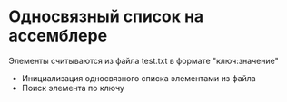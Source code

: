 # Односвязный список на ассемблере

Элементы считываются из файла test.txt в формате "ключ:значение"

- Инициализация односвязного списка элементами из файла
- Поиск элемента по ключу
